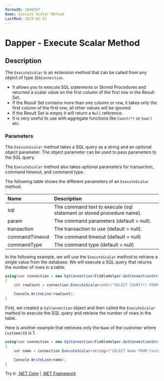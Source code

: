 ```yaml
---
PermaID: 1000207
Name: Execute Scalar Method
LastMod: 2023-02-22
---
```


# Dapper - Execute Scalar Method

## Description

The `ExecuteScalar` is an extension method that can be called from any object of type `IDbConnection`. 

 - It allows you to execute SQL statements or Stored Procedures and returned a scalar value on the first column of the first row in the Result Set. 
 - If the Result Set contains more than one column or row, it takes only the first column of the first row, all other values will be ignored. 
 - If the Result Set is empty it will return a `Null` reference. 
 - It is very useful to use with aggregate functions like `Count(*)` or `Sum()` etc. 


### Parameters

The `ExecuteScalar` method takes a SQL query as a string and an optional object parameter. The object parameter can be used to pass parameters to the SQL query.

The `ExecuteScalar` method also takes optional parameters for transaction, command timeout, and command type.

The following table shows the different parameters of an `ExecuteScalar` method.

| Name | Description |
| :--- | :---------- |
| sql            | The command text to execute (sql statement or stored procedure name). |
| param          | The command parameters (default = null). |
| transaction    | The transaction to use (default = null). |
| commandTimeout | The command timeout (default = null) |
| commandType    | The command type (default = null) |

In the following example, we will use the `ExecuteScalar` method to retrieve a single value from the database. We will execute a SQL query that returns the number of rows in a table.

```csharp
using(var connection = new SqlConnection(FiddleHelper.GetConnectionStringSqlServer()))
{
    int rowCount = connection.ExecuteScalar<int>("SELECT COUNT(*) FROM Customers;");

    Console.WriteLine(rowCount);
}
```

First, we created a `SqlConnection` object and then called the `ExecuteScalar` method to execute the SQL query and retrieve the number of rows in the table.

Here is another example that retrieves only the `Name` of the customer where `CustomerID` is 1.

```csharp
using(var connection = new SqlConnection(FiddleHelper.GetConnectionStringSqlServer()))
{
    var name = connection.ExecuteScalar<string>("SELECT Name FROM Customers WHERE CustomerID = 1;");

    Console.WriteLine(name);
}
```

Try it: [.NET Core](https://dotnetfiddle.net/JdlLM1) | [.NET Framework](https://dotnetfiddle.net/W7VwHn)
